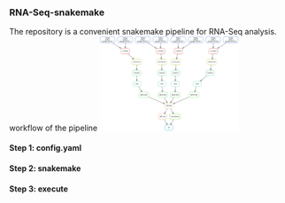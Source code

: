 ### RNA-Seq-snakemake
The repository is a convenient snakemake pipeline for RNA-Seq analysis.
workflow of the pipeline
<img src="./dag.svg" width=50% height=50%>

#### Step 1: config.yaml

#### Step 2: snakemake

#### Step 3: execute
